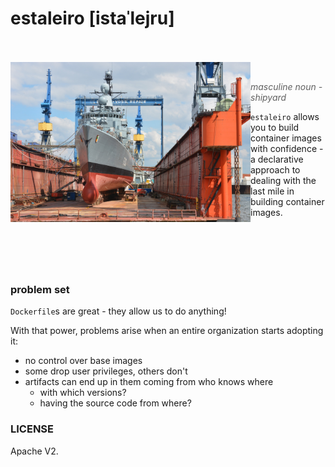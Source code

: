 # estaleiro [istaˈlejru]

<br />
<br />

<img align="left" width="384" height="256" src="https://github.com/cirocosta/estaleiro/raw/master/.github/shipyard.jpg" />

<br />


> *masculine noun - shipyard*

`estaleiro` allows you to build container images with confidence - a declarative
approach to dealing with the last mile in building container images.

<br />
<br />
<br />
<br />




### problem set

`Dockerfile`s are great - they allow us to do anything!

With that power, problems arise when an entire organization starts adopting it:

- no control over base images
- some drop user privileges, others don't
- artifacts can end up in them coming from who knows where
  - with which versions?
  - having the source code from where?


### LICENSE

Apache V2.

